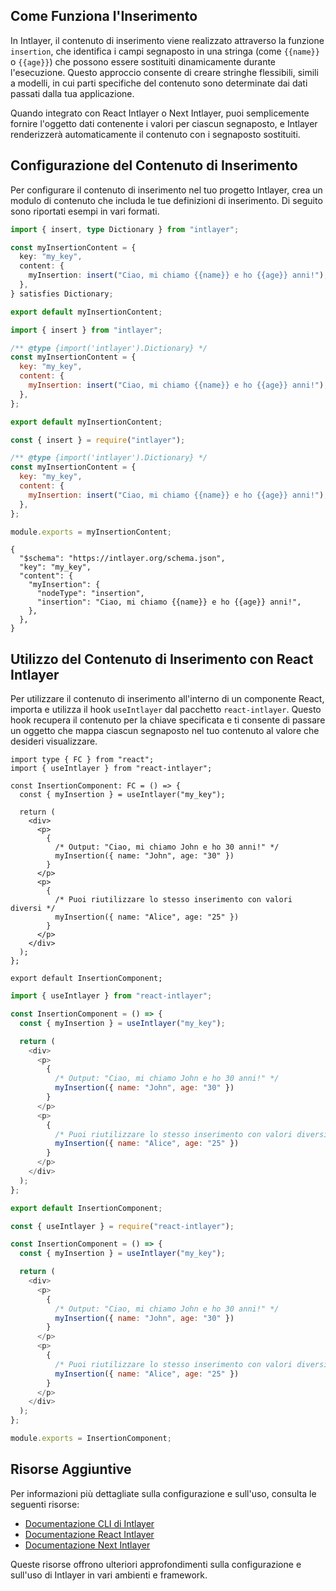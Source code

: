 ## Come Funziona l'Inserimento

In Intlayer, il contenuto di inserimento viene realizzato attraverso la funzione `insertion`, che identifica i campi segnaposto in una stringa (come `{{name}}` o `{{age}}`) che possono essere sostituiti dinamicamente durante l'esecuzione. Questo approccio consente di creare stringhe flessibili, simili a modelli, in cui parti specifiche del contenuto sono determinate dai dati passati dalla tua applicazione.

Quando integrato con React Intlayer o Next Intlayer, puoi semplicemente fornire l'oggetto dati contenente i valori per ciascun segnaposto, e Intlayer renderizzerà automaticamente il contenuto con i segnaposto sostituiti.

## Configurazione del Contenuto di Inserimento

Per configurare il contenuto di inserimento nel tuo progetto Intlayer, crea un modulo di contenuto che includa le tue definizioni di inserimento. Di seguito sono riportati esempi in vari formati.

```typescript fileName="**/*.content.ts" contentDeclarationFormat="typescript"
import { insert, type Dictionary } from "intlayer";

const myInsertionContent = {
  key: "my_key",
  content: {
    myInsertion: insert("Ciao, mi chiamo {{name}} e ho {{age}} anni!"),
  },
} satisfies Dictionary;

export default myInsertionContent;
```

```javascript fileName="**/*.content.mjs" contentDeclarationFormat="esm"
import { insert } from "intlayer";

/** @type {import('intlayer').Dictionary} */
const myInsertionContent = {
  key: "my_key",
  content: {
    myInsertion: insert("Ciao, mi chiamo {{name}} e ho {{age}} anni!"),
  },
};

export default myInsertionContent;
```

```javascript fileName="**/*.content.cjs" contentDeclarationFormat="commonjs"
const { insert } = require("intlayer");

/** @type {import('intlayer').Dictionary} */
const myInsertionContent = {
  key: "my_key",
  content: {
    myInsertion: insert("Ciao, mi chiamo {{name}} e ho {{age}} anni!"),
  },
};

module.exports = myInsertionContent;
```

```json5 fileName="**/*.content.json" contentDeclarationFormat="json"
{
  "$schema": "https://intlayer.org/schema.json",
  "key": "my_key",
  "content": {
    "myInsertion": {
      "nodeType": "insertion",
      "insertion": "Ciao, mi chiamo {{name}} e ho {{age}} anni!",
    },
  },
}
```

## Utilizzo del Contenuto di Inserimento con React Intlayer

Per utilizzare il contenuto di inserimento all'interno di un componente React, importa e utilizza il hook `useIntlayer` dal pacchetto `react-intlayer`. Questo hook recupera il contenuto per la chiave specificata e ti consente di passare un oggetto che mappa ciascun segnaposto nel tuo contenuto al valore che desideri visualizzare.

```tsx fileName="**/*.tsx" codeFormat="typescript"
import type { FC } from "react";
import { useIntlayer } from "react-intlayer";

const InsertionComponent: FC = () => {
  const { myInsertion } = useIntlayer("my_key");

  return (
    <div>
      <p>
        {
          /* Output: "Ciao, mi chiamo John e ho 30 anni!" */
          myInsertion({ name: "John", age: "30" })
        }
      </p>
      <p>
        {
          /* Puoi riutilizzare lo stesso inserimento con valori diversi */
          myInsertion({ name: "Alice", age: "25" })
        }
      </p>
    </div>
  );
};

export default InsertionComponent;
```

```javascript fileName="**/*.mjx" codeFormat="esm"
import { useIntlayer } from "react-intlayer";

const InsertionComponent = () => {
  const { myInsertion } = useIntlayer("my_key");

  return (
    <div>
      <p>
        {
          /* Output: "Ciao, mi chiamo John e ho 30 anni!" */
          myInsertion({ name: "John", age: "30" })
        }
      </p>
      <p>
        {
          /* Puoi riutilizzare lo stesso inserimento con valori diversi */
          myInsertion({ name: "Alice", age: "25" })
        }
      </p>
    </div>
  );
};

export default InsertionComponent;
```

```javascript fileName="**/*.cjs" codeFormat="commonjs"
const { useIntlayer } = require("react-intlayer");

const InsertionComponent = () => {
  const { myInsertion } = useIntlayer("my_key");

  return (
    <div>
      <p>
        {
          /* Output: "Ciao, mi chiamo John e ho 30 anni!" */
          myInsertion({ name: "John", age: "30" })
        }
      </p>
      <p>
        {
          /* Puoi riutilizzare lo stesso inserimento con valori diversi */
          myInsertion({ name: "Alice", age: "25" })
        }
      </p>
    </div>
  );
};

module.exports = InsertionComponent;
```

## Risorse Aggiuntive

Per informazioni più dettagliate sulla configurazione e sull'uso, consulta le seguenti risorse:

- [Documentazione CLI di Intlayer](https://github.com/aymericzip/intlayer/blob/main/docs/it/intlayer_cli.md)
- [Documentazione React Intlayer](https://github.com/aymericzip/intlayer/blob/main/docs/it/intlayer_with_create_react_app.md)
- [Documentazione Next Intlayer](https://github.com/aymericzip/intlayer/blob/main/docs/it/intlayer_with_nextjs_15.md)

Queste risorse offrono ulteriori approfondimenti sulla configurazione e sull'uso di Intlayer in vari ambienti e framework.
